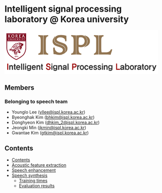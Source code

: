 # Intelligent signal processing laboratory @ Korea university

<a href=http://ispl.korea.ac.kr><center><img src="./image/logo1.jpg"></center></a>



## Members
### Belonging to speech team
* Younglo Lee (yllee@ispl.korea.ac.kr)
* Byeonghak Kim (bhkim@ispl.korea.ac.kr)
* Donghyeon Kim (dhkim_2@ispl.korea.ac.kr)
* Jeongki Min (jkmin@ispl.korea.ac.kr)
* Gwantae Kim (gtkim@ispl.korea.ac.kr)

## Contents
  * [Contents](#contents)
  * [Acoustic feature extraction](https://github.com/ByeonghakKim/ispl-speech/tree/master/Acoustic%20feature%20extraction)
  * [Speech enhancement](https://github.com/ByeonghakKim/ispl-speech/tree/master/Speech%20enhancement)
  * [Speech synthesis](#speechsynthesis)
    * [Training times](#training-times)
    * [Evaluation results](#evaluation-results)
